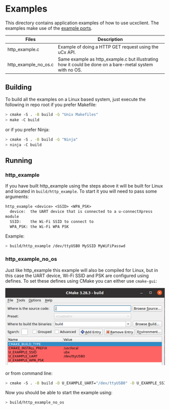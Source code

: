 # Examples

This directory contains application examples of how to use ucxclient. The examples make use of the [example ports](port/README.md).

| Files                | Description |
| -------------------- | ----------- |
| http_example.c       | Example of doing a HTTP GET request using the uCx API. |
| http_example_no_os.c | Same example as http_example.c but illustrating how it could be done on a bare-metal system with no OS. |

## Building

To build all the examples on a Linux based system, just execute the following in repo root if you prefer Makefile:

```sh
> cmake -S . -B build -G "Unix Makefiles"
> make -C build
```

or if you prefer Ninja:

```sh
> cmake -S . -B build -G "Ninja"
> ninja -C build
```

## Running

### http_example

If you have built http_example using the steps above it will be built for Linux and located in `build/http_example`.
To start it you will need to pass some arguments:

```
http_example <device> <SSID> <WPA_PSK>
  device:  the UART device that is connected to a u-connectXpress module
  SSID:    the Wi-Fi SSID to connect to
  WPA_PSK: the Wi-Fi WPA PSK
```

Example:

```sh
> build/http_example /dev/ttyUSB0 MySSID MyWiFiPasswd
```

### http_example_no_os

Just like http_example this example will also be compiled for Linux, but in this case the UART device, Wi-Fi SSID and PSK are configured using defines.
To set these defines using CMake you can either use `cmake-gui`:

![cmake-gui](/images/cmake-gui.png)

or from command line:

```sh
> cmake -S . -B build -D U_EXAMPLE_UART="/dev/ttyUSB0" -D U_EXAMPLE_SSID="MySSID" -D U_EXAMPLE_WPA_PSK="MyWiFiPasswd"
```

Now you should be able to start the example using:

```sh
> build/http_example_no_os
```
